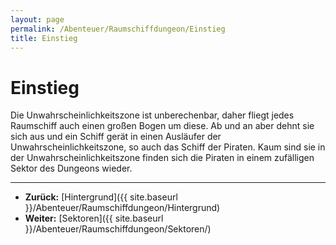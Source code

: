 ```yaml
---
layout: page
permalink: /Abenteuer/Raumschiffdungeon/Einstieg
title: Einstieg
---
```


# Einstieg

Die Unwahrscheinlichkeitszone ist unberechenbar, daher fliegt jedes Raumschiff auch einen großen Bogen um diese. Ab und an aber dehnt sie sich aus und ein Schiff gerät in einen Ausläufer der Unwahrscheinlichkeitszone, so auch das Schiff der Piraten. Kaum sind sie in der Unwahrscheinlichkeitszone finden sich die Piraten in einem zufälligen Sektor des Dungeons wieder.

***

- **Zurück:** [Hintergrund]({{ site.baseurl }}/Abenteuer/Raumschiffdungeon/Hintergrund)
- **Weiter:** [Sektoren]({{ site.baseurl }}/Abenteuer/Raumschiffdungeon/Sektoren/)
